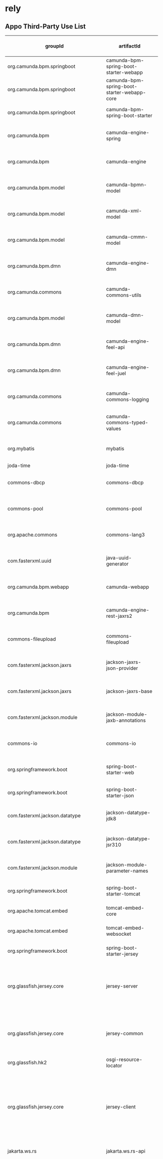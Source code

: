 rely
====================

## Appo Third-Party Use List
|groupId|artifactId|version|license|direct import (Y/N)|
|---|---|---|---|---|
|org.camunda.bpm.springboot|camunda-bpm-spring-boot-starter-webapp|3.4.0|Apache License, Version 2.0|Y|
|org.camunda.bpm.springboot|camunda-bpm-spring-boot-starter-webapp-core|3.4.0|The Apache Software License, Version 2.0|N|
|org.camunda.bpm.springboot|camunda-bpm-spring-boot-starter|3.4.0|Apache License, Version 2.0|N|
|org.camunda.bpm|camunda-engine-spring|7.12.0|The Apache Software License, Version 2.0|N|
|org.camunda.bpm|camunda-engine|7.12.0|The Apache Software License, Version 2.0|N|
|org.camunda.bpm.model|camunda-bpmn-model|7.12.0|The Apache Software License, Version 2.0|N|
|org.camunda.bpm.model|camunda-xml-model|7.12.0|The Apache Software License, Version 2.0|N|
|org.camunda.bpm.model|camunda-cmmn-model|7.12.0|The Apache Software License, Version 2.0|N|
|org.camunda.bpm.dmn|camunda-engine-dmn|7.12.0|The Apache Software License, Version 2.0|N|
|org.camunda.commons|camunda-commons-utils|1.8.2|The Apache Software License, Version 2.0|N|
|org.camunda.bpm.model|camunda-dmn-model|7.12.0|The Apache Software License, Version 2.0|N|
|org.camunda.bpm.dmn|camunda-engine-feel-api|7.12.0|The Apache Software License, Version 2.0|N|
|org.camunda.bpm.dmn|camunda-engine-feel-juel|7.12.0|The Apache Software License, Version 2.0|N|
|org.camunda.commons|camunda-commons-logging|1.8.2|The Apache Software License, Version 2.0|N|
|org.camunda.commons|camunda-commons-typed-values|7.12.0|The Apache Software License, Version 2.0|N|
|org.mybatis|mybatis|3.4.4|The Apache Software License, Version 2.0|N|
|joda-time|joda-time|2.1|Apache 2|N|
|commons-dbcp|commons-dbcp|1.4|The Apache Software License, Version 2.0|N|
|commons-pool|commons-pool|1.6|The Apache Software License, Version 2.0|N|
|org.apache.commons|commons-lang3|3.10|The Apache Software License, Version 2.0|N|
|com.fasterxml.uuid|java-uuid-generator|3.2.0|The Apache Software License, Version 2.0|N|
|org.camunda.bpm.webapp|camunda-webapp|7.12.0|The Apache Software License, Version 2.0|N|
|org.camunda.bpm|camunda-engine-rest-jaxrs2|7.12.0|The Apache Software License, Version 2.0|N|
|commons-fileupload|commons-fileupload|1.3.3|The Apache Software License, Version 2.0|N|
|com.fasterxml.jackson.jaxrs|jackson-jaxrs-json-provider|2.11.2|The Apache Software License, Version 2.0|N|
|com.fasterxml.jackson.jaxrs|jackson-jaxrs-base|2.11.2|The Apache Software License, Version 2.0|N|
|com.fasterxml.jackson.module|jackson-module-jaxb-annotations|2.11.2|The Apache Software License, Version 2.0|N|
|commons-io|commons-io|2.0.1|The Apache Software License, Version 2.0|N|
|org.springframework.boot|spring-boot-starter-web|2.3.3.RELEASE|The Apache Software License, Version 2.0|N|
|org.springframework.boot|spring-boot-starter-json|2.3.3.RELEASE|Apache License, Version 2.0|N|
|com.fasterxml.jackson.datatype|jackson-datatype-jdk8|2.11.2|The Apache Software License, Version 2.0|N|
|com.fasterxml.jackson.datatype|jackson-datatype-jsr310|2.11.2|The Apache Software License, Version 2.0|N|
|com.fasterxml.jackson.module|jackson-module-parameter-names|2.11.2|The Apache Software License, Version 2.0|N|
|org.springframework.boot|spring-boot-starter-tomcat|2.3.3.RELEASE|Apache License, Version 2.0|N|
|org.apache.tomcat.embed|tomcat-embed-core|9.0.37|Apache License, Version 2.0|N|
|org.apache.tomcat.embed|tomcat-embed-websocket|9.0.37|Apache License, Version 2.0|N|
|org.springframework.boot|spring-boot-starter-jersey|2.3.3.RELEASE|Apache License, Version 2.0|N|
|org.glassfish.jersey.core|jersey-server|2.30.1|Apache License, 2.0,The GNU General Public License (GPL), Version 2,EPL 2.0,Modified BSD|N|
|org.glassfish.jersey.core|jersey-common|2.30.1|Apache License, 2.0,EPL 2.0,The GNU General Public License (GPL), Version 2,Public Domain|N|
|org.glassfish.hk2|osgi-resource-locator|1.0.3|EPL 2.0,GPL2 w/ CPE|N|
|org.glassfish.jersey.core|jersey-client|2.30.1|Apache License, 2.0,EPL 2.0,W3C license,GPL2 w/ CPE,EDL 1.0,Public Domain,jQuery license,Modified BSD,MIT license,BSD 2-Clause|N|
|jakarta.ws.rs|jakarta.ws.rs-api|2.1.6|EPL 2.0,GPL2 w/ CPE|N|
|org.glassfish.jersey.media|jersey-media-jaxb|2.30.1|Apache License, 2.0,EPL 2.0,W3C license,GPL2 w/ CPE,EDL 1.0,Public Domain,jQuery license,Modified BSD,BSD 2-Clause,MIT license|N|
|org.glassfish.hk2.external|jakarta.inject|2.6.1|The Apache Software License, Version 2.0|N|
|org.glassfish.jersey.containers|jersey-container-servlet-core|2.30.1|Apache License, 2.0,EPL 2.0,W3C license,GPL2 w/ CPE,EDL 1.0,Public Domain,jQuery license,Modified BSD,BSD 2-Clause,MIT license|N|
|org.glassfish.jersey.containers|jersey-container-servlet|2.30.1|The Apache Software License, Version 2.0|N|
|org.glassfish.jersey.ext|jersey-bean-validation|2.30.1|Apache License, 2.0,EPL 2.0,W3C license,GPL2 w/ CPE,EDL 1.0,Public Domain,jQuery license,Modified BSD,MIT license,BSD 2-Clause|N|
|org.glassfish.jersey.ext|jersey-spring5|2.30.1|The Apache Software License, Version 2.0|N|
|org.glassfish.jersey.inject|jersey-hk2|2.30.1|The Apache Software License, Version 2.0|N|
|org.glassfish.hk2`|hk2`-locator|2.6.1|EPL 2.0,GPL2 w/ CPE|N|
|org.glassfish.hk2.external|aopalliance-repackaged|2.6.1|EPL 2.0,GPL2 w/ CPE|N|
|org.glassfish.hk2|hk2|2.6.1|EPL 2.0,GPL2 w/ CPE|N|
|org.glassfish.hk2|hk2-utils|2.6.1|The Apache Software License, Version 2.0|N|
|org.glassfish.hk2|hk2-api|2.6.1|EPL 2.0,GPL2 w/ CPE|N|
|org.glassfish.hk2|hk2-core|2.6.1|EPL 2.0,GPL2 w/ CPE|N|
|org.glassfish.hk2|hk2-runlevel|2.6.1|EPL 2.0,GPL2 w/ CPE|N|
|org.glassfish.hk2|class-model|2.6.1|EPL 2.0,GPL2 w/ CPE|N|
|org.ow2.asm|asm-analysis|7.1|BSD|N|
|org.ow2.asm|asm-commons|7.1|BSD|N|
|org.ow2.asm|asm-tree|7.1|BSD|N|
|org.ow2.asm|asm-util|7.1|The Apache Software License, Version 2.0|N|
|org.glassfish.hk2|spring-bridge|2.6.1|EPL 2.0,GPL2 w/ CPE|N|
|org.glassfish.jersey.media|jersey-media-json-jackson|2.30.1|Apache License, 2.0,EPL 2.0,The GNU General Public License (GPL), Version 2|N|
|org.glassfish.jersey.ext|jersey-entity-filtering|2.30.1|Apache License, 2.0,EPL 2.0,W3C license,GPL2 w/ CPE,EDL 1.0,Public Domain,jQuery license,Modified BSD,BSD 2-Clause,MIT license|N|
|org.camunda.bpm.webapp|camunda-webapp-webjar|7.12.0|The Apache Software License, Version 2.0|N|
|com.h2database|h2|1.4.190|The Apache Software License, Version 2.0|Y|
|org.yaml|snakeyaml|1.26|Apache License, Version 2.0|Y|
|org.springframework.boot|spring-boot-starter-test|2.3.3.RELEASE|The Apache Software License, Version 2.0|Y|
|org.springframework.boot|spring-boot-starter|2.3.3.RELEASE|The Apache Software License, Version 2.0|N|
|jakarta.annotation|jakarta.annotation-api|1.3.5|EPL 2.0,GPL2 w/ CPE|N|
|org.springframework.boot|spring-boot-test|2.3.3.RELEASE|Apache License, Version 2.0|N|
|org.springframework.boot|spring-boot-test-autoconfigure|2.3.3.RELEASE|The Apache Software License, Version 2.0|N|
|com.jayway.jsonpath|json-path|2.4.0|The Apache Software License, Version 2.0|N|
|net.minidev|json-smart|2.3|The Apache Software License, Version 2.0|N|
|net.minidev|accessors-smart|1.2|The Apache Software License, Version 2.0|N|
|org.ow2.asm|asm|5.0.4|BSD|N|
|jakarta.xml.bind|jakarta.xml.bind-api|2.3.3|Eclipse Distribution License - v 1.0|N|
|jakarta.activation|jakarta.activation-api|1.2.2|EDL 1.0|N|
|org.assertj|assertj-core|3.16.1|Apache License, Version 2.0|N|
|org.hamcrest|hamcrest|2.2|BSD License 3|N|
|org.junit.jupiter|junit-jupiter|5.6.2|Eclipse Public License v2.0|N|
|org.junit.jupiter|junit-jupiter-api|5.6.2|Eclipse Public License v2.0|N|
|org.opentest4j|opentest4j|1.2.0|The Apache License, Version 2.0|N|
|org.junit.platform|junit-platform-commons|1.6.2|The Apache Software License, Version 2.0|N|
|org.junit.jupiter|junit-jupiter-params|5.6.2|Eclipse Public License v2.0|N|
|org.junit.jupiter|junit-jupiter-engine|5.6.2|The Apache Software License, Version 2.0|N|
|org.junit.vintage|junit-vintage-engine|5.6.2|Eclipse Public License v2.0|N|
|org.apiguardian|apiguardian-api|1.1.0|The Apache License, Version 2.0|N|
|org.junit.platform|junit-platform-engine|1.6.2|Eclipse Public License v2.0|N|
|junit|junit|4.13|The Apache Software License, Version 2.0|N|
|org.mockito|mockito-core|3.3.3|The Apache Software License, Version 2.0|N|
|net.bytebuddy|byte-buddy|1.10.14|Apache License, Version 2.0|N|
|net.bytebuddy|byte-buddy-agent|1.10.14|Apache License, Version 2.0|N|
|org.objenesis|objenesis|2.6|Apache 2|N|
|org.mockito|mockito-junit-jupiter|3.3.3|The MIT License|N|
|org.skyscreamer|jsonassert|1.5.0|The Apache Software License, Version 2.0|N|
|com.vaadin.external.google|android-json|0.0.20131108.vaadin1|The Apache Software License, Version 2.0|N|
|org.springframework|spring-core|5.2.8.RELEASE|Apache License, Version 2.0|N|
|org.springframework|spring-jcl|5.2.8.RELEASE|Apache License, Version 2.0|N|
|org.springframework|spring-test|5.2.8.RELEASE|The Apache Software License, Version 2.0|N|
|org.xmlunit|xmlunit-core|2.7.0|The Apache Software License, Version 2.0|N|
|org.springframework.boot|spring-boot-starter-jdbc|2.3.3.RELEASE|The Apache Software License, Version 2.0|Y|
|com.zaxxer|HikariCP|3.4.5|The Apache Software License, Version 2.0|N|
|org.springframework|spring-jdbc|5.2.8.RELEASE|Apache License, Version 2.0|N|
|org.springframework|spring-tx|5.2.8.RELEASE|Apache License, Version 2.0|N|
|org.apache.logging.log4j|log4j-core|2.13.2|Apache License, Version 2.0|Y|
|org.apache.logging.log4j|log4j-api|2.13.2|The Apache Software License, Version 2.0|Y|
|org.apache.logging.log4j|log4j-slf4j-impl|2.13.2|Apache License, Version 2.0|Y|
|org.slf4j|slf4j-api|1.7.30|MIT License|N|
|org.apache.logging.log4j|log4j-jcl|2.13.2|The Apache Software License, Version 2.0|Y|
|commons-logging|commons-logging|1.2|The Apache Software License, Version 2.0|N|
|org.springframework.security|spring-security-core|5.3.4.RELEASE|The Apache Software License, Version 2.0|Y|
|org.springframework|spring-aop|5.2.8.RELEASE|Apache License, Version 2.0|N|
|org.springframework|spring-beans|5.2.8.RELEASE|The Apache Software License, Version 2.0|N|
|org.springframework|spring-context|5.2.8.RELEASE|Apache License, Version 2.0|N|
|org.springframework|spring-expression|5.2.8.RELEASE|Apache License, Version 2.0|N|
|org.springframework.security|spring-security-web|5.3.4.RELEASE|The Apache Software License, Version 2.0|Y|
|org.springframework|spring-web|5.2.8.RELEASE|Apache License, Version 2.0|N|
|org.springframework.security|spring-security-config|5.3.4.RELEASE|The Apache Software License, Version 2.0|Y|
|org.springframework.security.oauth.boot|spring-security-oauth2-autoconfigure|2.2.2.RELEASE|The Apache Software License, Version 2.0|Y|
|com.fasterxml.jackson.core|jackson-annotations|2.11.2|The Apache Software License, Version 2.0|N|
|com.fasterxml.jackson.core|jackson-databind|2.11.2|The Apache Software License, Version 2.0|N|
|com.fasterxml.jackson.core|jackson-core|2.11.2|The Apache Software License, Version 2.0|N|
|javax.xml.bind|jaxb-api|2.3.1|CDDL 1.1,GPL2 w/ CPE|N|
|javax.activation|javax.activation-api|1.2.0|The Apache Software License, Version 2.0|N|
|org.springframework.boot|spring-boot|2.3.3.RELEASE|Apache License, Version 2.0|N|
|org.springframework.boot|spring-boot-autoconfigure|2.3.3.RELEASE|Apache License, Version 2.0|N|
|org.springframework.security.oauth|spring-security-oauth2|2.3.8.RELEASE|The Apache Software License, Version 2.0|N|
|org.springframework|spring-webmvc|5.2.8.RELEASE|Apache License, Version 2.0|N|
|org.springframework.security|spring-security-jwt|1.0.11.RELEASE|The Apache Software License, Version 2.0|N|
|org.bouncycastle|bcpkix-jdk15on|1.64|Bouncy Castle Licence|N|
|org.bouncycastle|bcprov-jdk15on|1.64|Bouncy Castle Licence|N|
|org.glassfish.jaxb|jaxb-runtime|2.3.3|Eclipse Distribution License - v 1.0|N|
|org.glassfish.jaxb|txw2|2.3.3|Eclipse Distribution License - v 1.0|N|
|com.sun.istack|istack-commons-runtime|3.0.11|Eclipse Distribution License - v 1.0|N|
|com.sun.activation|jakarta.activation|1.2.2|The Apache Software License, Version 2.0|N|
|org.springframework.boot|spring-boot-starter-validation|2.3.3.RELEASE|The Apache Software License, Version 2.0|Y|
|org.glassfish|jakarta.el|3.0.3|EPL 2.0,GPL2 w/ CPE|N|
|org.hibernate.validator|hibernate-validator|6.1.5.Final|Apache License 2.0|N|
|jakarta.validation|jakarta.validation-api|2.0.2|The Apache Software License, Version 2.0|N|
|org.jboss.logging|jboss-logging|3.4.1.Final|Apache License, version 2.0|N|
|org.apache.commons|commons-collections4|4.4|Apache License, Version 2.0|Y|
|com.google.code.gson|gson|2.8.2|The Apache Software License, Version 2.0|Y|
|io.springfox|springfox-swagger2|2.9.2|The Apache Software License, Version 2.0|Y|
|io.swagger|swagger-annotations|1.5.20|The Apache Software License, Version 2.0|N|
|io.swagger|swagger-models|1.5.20|Apache License 2.0|N|
|io.springfox|springfox-spi|2.9.2|The Apache Software License, Version 2.0|N|
|io.springfox|springfox-core|2.9.2|The Apache Software License, Version 2.0|N|
|io.springfox|springfox-schema|2.9.2|The Apache Software License, Version 2.0|N|
|io.springfox|springfox-swagger-common|2.9.2|The Apache Software License, Version 2.0|N|
|io.springfox|springfox-spring-web|2.9.2|Apache License, Version 2.0|N|
|com.google.guava|guava|20.0|The Apache Software License, Version 2.0|N|
|com.fasterxml|classmate|1.5.1|Apache License, Version 2.0|N|
|org.springframework.plugin|spring-plugin-core|1.2.0.RELEASE|The Apache Software License, Version 2.0|N|
|org.springframework.plugin|spring-plugin-metadata|1.2.0.RELEASE|The Apache Software License, Version 2.0|N|
|org.mapstruct|mapstruct|1.2.0.Final|The Apache Software License, Version 2.0|N|
|io.springfox|springfox-swagger-ui|2.9.2|The Apache Software License, Version 2.0|Y|
|org.springframework.boot|spring-boot-starter-data-jpa|2.3.3.RELEASE|Apache License, Version 2.0|Y|
|org.springframework.boot|spring-boot-starter-aop|2.3.3.RELEASE|The Apache Software License, Version 2.0|N|
|org.aspectj|aspectjweaver|1.9.6|Eclipse Public License - v 1.0|N|
|jakarta.transaction|jakarta.transaction-api|1.3.3|EPL 2.0,GPL2 w/ CPE|N|
|jakarta.persistence|jakarta.persistence-api|2.2.3|The Apache Software License, Version 2.0|N|
|org.hibernate|hibernate-core|5.4.20.Final|GNU Library General Public License v2.1 or later|N|
|org.javassist|javassist|3.24.0-GA|MPL 1.1,LGPL 2.1,Apache License 2.0|N|
|antlr|antlr|2.7.7|BSD License|N|
|org.jboss|jandex|2.1.3.Final|Apache License, Version 2.0|N|
|org.hibernate.common|hibernate-commons-annotations|5.1.0.Final|GNU Library General Public License v2.1 or later|N|
|org.springframework.data|spring-data-jpa|2.3.3.RELEASE|The Apache Software License, Version 2.0|N|
|org.springframework.data|spring-data-commons|2.3.3.RELEASE|Apache License, Version 2.0|N|
|org.springframework|spring-orm|5.2.8.RELEASE|The Apache Software License, Version 2.0|N|
|org.springframework|spring-aspects|5.2.8.RELEASE|Apache License, Version 2.0|N|
|org.dom4j|dom4j|2.1.3|BSD 3-clause New License|Y|
|org.modelmapper|modelmapper|1.1.0|The Apache Software License, Version 2.0|Y|
|org.projectlombok|lombok|1.18.10|The MIT License|Y|
|org.apache.httpcomponents|httpclient|4.5|Apache License|Y|
|org.apache.httpcomponents|httpcore|4.4.13|Apache License|N|
|commons-codec|commons-codec|1.14|The Apache Software License, Version 2.0|N|
|org.postgresql|postgresql|42.2.14|BSD-2-Clause|Y|
|org.flywaydb|flyway-core|6.4.4|Apache License, Version 2.0|Y|
|org.apache.httpcomponents|httpmime|4.3.1|Apache License|Y|
|org.bitbucket.b_c|jose4j|0.7.2|The Apache Software License, Version 2.0|Y|
|org.springframework.security|spring-security-test|4.2.2.RELEASE|The Apache Software License, Version 2.0|Y|